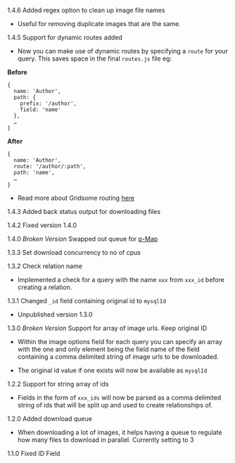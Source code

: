 1.4.6 Added regex option to clean up image file names

  * Useful for removing duplicate images that are the same.

1.4.5 Support for dynamic routes added

  * Now you can make use of dynamic routes by specifying a `route` for your query. This saves space in the final `routes.js` file eg:

  **Before**
  ```
  {
    name: 'Author',
    path: {
      prefix: '/author',
      field: 'name'
    },
    …
  }
  ```

  **After**
  ```
  {
    name: 'Author',
    route: '/author/:path',
    path: 'name',
    …
  }
  ```

  * Read more about Gridsome routing [here](https://gridsome.org/docs/routing)

1.4.3 Added back status output for downloading files

1.4.2 Fixed version 1.4.0

1.4.0 *Broken Version* Swapped out queue for [p-Map](https://github.com/sindresorhus/p-map)

1.3.3 Set download concurrency to no of cpus

1.3.2 Check relation name

  * Implemented a check for a query with the name `xxx` from `xxx_id` before creating a relation.

1.3.1 Changed `_id` field containing original id to `mysqlId`

  * Unpublished version 1.3.0

1.3.0 *Broken Version* Support for array of image urls. Keep original ID

  * Within the image options field for each query you can specify an array with the one and only element being the field name of the field containing a comma delimited string of image urls to be downloaded.

  * The original id value if one exists will now be available as `mysqlId`

1.2.2 Support for string array of ids

  * Fields in the form of `xxx_ids` will now be parsed as a comma delimited string of ids that will be split up and used to create relationships of.

1.2.0 Added download queue

  * When downloading a lot of images, it helps having a queue to regulate how many files to download in parallel. Currently setting to 3

1.1.0 Fixed ID Field